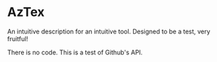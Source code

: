 # AzTex
An intuitive description for an intuitive tool. Designed to be a test, very fruitful!

There is no code. This is a test of Github's API.

